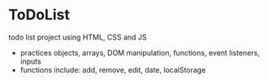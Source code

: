# ToDoList
todo list project using HTML, CSS and JS

- practices objects, arrays, DOM manipulation, functions, event listeners, inputs
- functions include: add, remove, edit, date, localStorage
